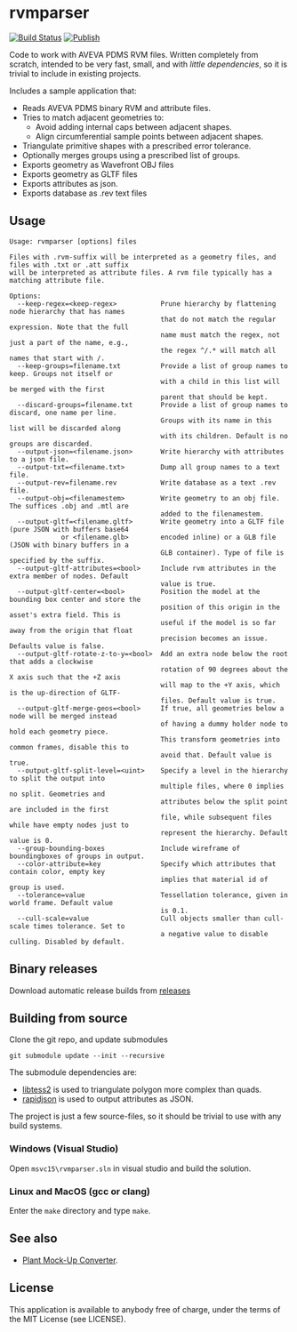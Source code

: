 # rvmparser

[![Build Status](https://github.com/cdyk/rvmparser/actions/workflows/build.yml/badge.svg)](https://github.com/cdyk/rvmparser/actions/)
[![Publish](https://github.com/cdyk/rvmparser/actions/workflows/publish.yml/badge.svg)](https://github.com/cdyk/rvmparser/actions/)


Code to work with AVEVA PDMS RVM files. Written completely from scratch, intended to be very fast, small, and with _little dependencies_, so it is trivial to include in existing projects.

Includes a sample application that:
- Reads AVEVA PDMS binary RVM and attribute files.
- Tries to match adjacent geometries to:
  - Avoid adding internal caps between adjacent shapes.
  - Align circumferential sample points between adjacent shapes.
- Triangulate primitive shapes with a prescribed error tolerance.
- Optionally merges groups using a prescribed list of groups.
- Exports geometry as Wavefront OBJ files
- Exports geometry as GLTF files
- Exports attributes as json.
- Exports database as .rev text files

## Usage

```
Usage: rvmparser [options] files                

Files with .rvm-suffix will be interpreted as a geometry files, and files with .txt or .att suffix
will be interpreted as attribute files. A rvm file typically has a matching attribute file.

Options:
  --keep-regex=<keep-regex>           Prune hierarchy by flattening node hierarchy that has names
                                      that do not match the regular expression. Note that the full
                                      name must match the regex, not just a part of the name, e.g.,
                                      the regex ^/.* will match all names that start with /.
  --keep-groups=filename.txt          Provide a list of group names to keep. Groups not itself or
                                      with a child in this list will be merged with the first
                                      parent that should be kept.
  --discard-groups=filename.txt       Provide a list of group names to discard, one name per line.
                                      Groups with its name in this list will be discarded along
                                      with its children. Default is no groups are discarded.
  --output-json=<filename.json>       Write hierarchy with attributes to a json file.
  --output-txt=<filename.txt>         Dump all group names to a text file.
  --output-rev=filename.rev           Write database as a text .rev file.
  --output-obj=<filenamestem>         Write geometry to an obj file. The suffices .obj and .mtl are
                                      added to the filenamestem.
  --output-gltf=<filename.gltf>       Write geometry into a GLTF file (pure JSON with buffers base64
             or <filename.glb>        encoded inline) or a GLB file (JSON with binary buffers in a
                                      GLB container). Type of file is specified by the suffix.
  --output-gltf-attributes=<bool>     Include rvm attributes in the extra member of nodes. Default
                                      value is true.
  --output-gltf-center=<bool>         Position the model at the bounding box center and store the
                                      position of this origin in the asset's extra field. This is
                                      useful if the model is so far away from the origin that float
                                      precision becomes an issue. Defaults value is false.
  --output-gltf-rotate-z-to-y=<bool>  Add an extra node below the root that adds a clockwise
                                      rotation of 90 degrees about the X axis such that the +Z axis
                                      will map to the +Y axis, which is the up-direction of GLTF-
                                      files. Default value is true.
  --output-gltf-merge-geos=<bool>     If true, all geometries below a node will be merged instead
                                      of having a dummy holder node to hold each geometry piece.
                                      This transform geometries into common frames, disable this to
                                      avoid that. Default value is true.
  --output-gltf-split-level=<uint>    Specify a level in the hierarchy to split the output into
                                      multiple files, where 0 implies no split. Geometries and
                                      attributes below the split point are included in the first
                                      file, while subsequent files while have empty nodes just to
                                      represent the hierarchy. Default value is 0.
  --group-bounding-boxes              Include wireframe of boundingboxes of groups in output.
  --color-attribute=key               Specify which attributes that contain color, empty key
                                      implies that material id of group is used.
  --tolerance=value                   Tessellation tolerance, given in world frame. Default value
                                      is 0.1.
  --cull-scale=value                  Cull objects smaller than cull-scale times tolerance. Set to
                                      a negative value to disable culling. Disabled by default.
```

## Binary releases

Download automatic release builds from [releases](https://github.com/cdyk/rvmparser/releases)

## Building from source

Clone the git repo, and update submodules
```
git submodule update --init --recursive
```
The submodule dependencies are:
- [libtess2](https://github.com/memononen/libtess2) is used to triangulate polygon more complex than quads.
- [rapidjson](https://github.com/Tencent/rapidjson/) is used to output attributes as JSON.

The project is just a few source-files, so it should be trivial to use with any build systems.


### Windows (Visual Studio)

Open `msvc15\rvmparser.sln` in visual studio and build the solution.


### Linux and MacOS (gcc or clang)

Enter the `make` directory and type `make`.


## See also
- [Plant Mock-Up Converter](https://github.com/benvautrin/pmuc).

## License

This application is available to anybody free of charge, under the terms of the MIT License (see LICENSE).
